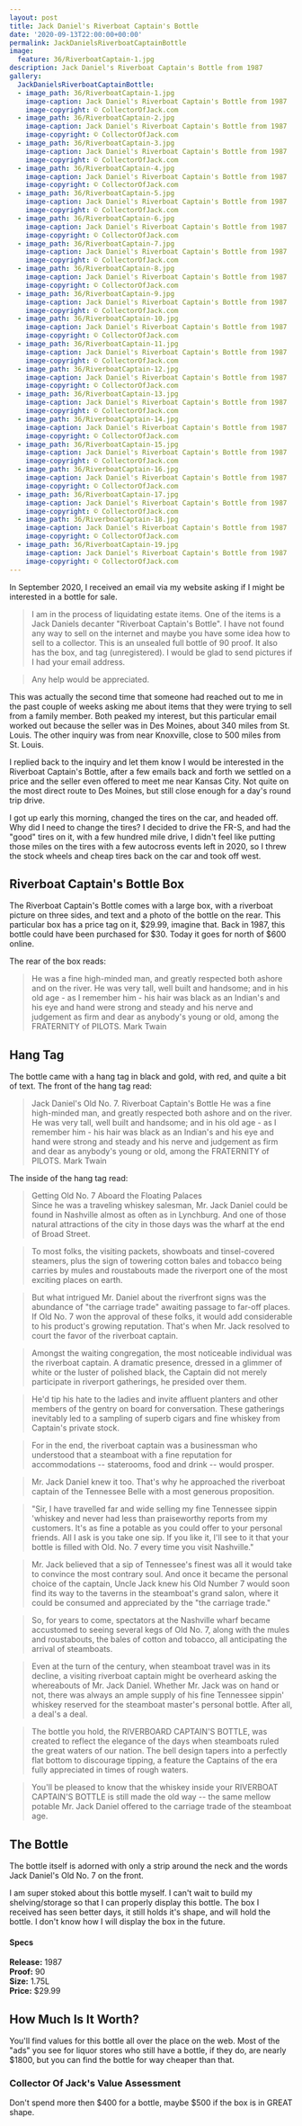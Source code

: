```yaml
---
layout: post
title: Jack Daniel's Riverboat Captain's Bottle
date: '2020-09-13T22:00:00+00:00'
permalink: JackDanielsRiverboatCaptainBottle
image:
  feature: 36/RiverboatCaptain-1.jpg
description: Jack Daniel's Riverboat Captain's Bottle from 1987
gallery:
  JackDanielsRiverboatCaptainBottle:
  - image_path: 36/RiverboatCaptain-1.jpg
    image-caption: Jack Daniel's Riverboat Captain's Bottle from 1987
    image-copyright: © CollectorOfJack.com
  - image_path: 36/RiverboatCaptain-2.jpg
    image-caption: Jack Daniel's Riverboat Captain's Bottle from 1987
    image-copyright: © CollectorOfJack.com
  - image_path: 36/RiverboatCaptain-3.jpg
    image-caption: Jack Daniel's Riverboat Captain's Bottle from 1987
    image-copyright: © CollectorOfJack.com
  - image_path: 36/RiverboatCaptain-4.jpg
    image-caption: Jack Daniel's Riverboat Captain's Bottle from 1987
    image-copyright: © CollectorOfJack.com
  - image_path: 36/RiverboatCaptain-5.jpg
    image-caption: Jack Daniel's Riverboat Captain's Bottle from 1987
    image-copyright: © CollectorOfJack.com
  - image_path: 36/RiverboatCaptain-6.jpg
    image-caption: Jack Daniel's Riverboat Captain's Bottle from 1987
    image-copyright: © CollectorOfJack.com
  - image_path: 36/RiverboatCaptain-7.jpg
    image-caption: Jack Daniel's Riverboat Captain's Bottle from 1987
    image-copyright: © CollectorOfJack.com
  - image_path: 36/RiverboatCaptain-8.jpg
    image-caption: Jack Daniel's Riverboat Captain's Bottle from 1987
    image-copyright: © CollectorOfJack.com
  - image_path: 36/RiverboatCaptain-9.jpg
    image-caption: Jack Daniel's Riverboat Captain's Bottle from 1987
    image-copyright: © CollectorOfJack.com
  - image_path: 36/RiverboatCaptain-10.jpg
    image-caption: Jack Daniel's Riverboat Captain's Bottle from 1987
    image-copyright: © CollectorOfJack.com
  - image_path: 36/RiverboatCaptain-11.jpg
    image-caption: Jack Daniel's Riverboat Captain's Bottle from 1987
    image-copyright: © CollectorOfJack.com
  - image_path: 36/RiverboatCaptain-12.jpg
    image-caption: Jack Daniel's Riverboat Captain's Bottle from 1987
    image-copyright: © CollectorOfJack.com
  - image_path: 36/RiverboatCaptain-13.jpg
    image-caption: Jack Daniel's Riverboat Captain's Bottle from 1987
    image-copyright: © CollectorOfJack.com
  - image_path: 36/RiverboatCaptain-14.jpg
    image-caption: Jack Daniel's Riverboat Captain's Bottle from 1987
    image-copyright: © CollectorOfJack.com
  - image_path: 36/RiverboatCaptain-15.jpg
    image-caption: Jack Daniel's Riverboat Captain's Bottle from 1987
    image-copyright: © CollectorOfJack.com
  - image_path: 36/RiverboatCaptain-16.jpg
    image-caption: Jack Daniel's Riverboat Captain's Bottle from 1987
    image-copyright: © CollectorOfJack.com
  - image_path: 36/RiverboatCaptain-17.jpg
    image-caption: Jack Daniel's Riverboat Captain's Bottle from 1987
    image-copyright: © CollectorOfJack.com
  - image_path: 36/RiverboatCaptain-18.jpg
    image-caption: Jack Daniel's Riverboat Captain's Bottle from 1987
    image-copyright: © CollectorOfJack.com
  - image_path: 36/RiverboatCaptain-19.jpg
    image-caption: Jack Daniel's Riverboat Captain's Bottle from 1987
    image-copyright: © CollectorOfJack.com
---
```


In September 2020, I received an email via my website asking if I might be interested in a bottle for sale. 

> I am in the process of liquidating estate items.  One of the items is a Jack Daniels decanter "Riverboat Captain's Bottle".  I have not found any way to sell on the internet and maybe you have some idea how to sell to a collector.  This is an unsealed full bottle of 90 proof.  It also has the box, and tag (unregistered).  I would be glad to send pictures if I had your email address.  

> Any help would be appreciated. 

This was actually the second time that someone had reached out to me in the past couple of weeks asking me about items that they were trying to sell from a family member. Both peaked my interest, but this particular email worked out because the seller was in Des Moines, about 340 miles from St. Louis. The other inquiry was from near Knoxville, close to 500 miles from St. Louis. 

I replied back to the inquiry and let them know I would be interested in the Riverboat Captain's Bottle, after a few emails back and forth we settled on a price and the seller even offered to meet me near Kansas City. Not quite on the most direct route to Des Moines, but still close enough for a day's round trip drive. 

I got up early this morning, changed the tires on the car, and headed off. Why did I need to change the tires? I decided to drive the FR-S, and had the "good" tires on it, with a few hundred mile drive, I didn't feel like putting those miles on the tires with a few autocross events left in 2020, so I threw the stock wheels and cheap tires back on the car and took off west. 

## Riverboat Captain's Bottle Box
The Riverboat Captain's Bottle comes with a large box, with a riverboat picture on three sides, and text and a photo of the bottle on the rear. This particular box has a price tag on it, $29.99, imagine that. Back in 1987, this bottle could have been purchased for $30. Today it goes for north of $600 online.

The rear of the box reads:

> He was a fine high-minded man, and greatly respected both ashore and on the river. He was very tall, well built and handsome; and in his old age - as I remember him - his hair was black as an Indian's and his eye and hand were strong and steady and his nerve and judgement as firm and dear as anybody's young or old, among the FRATERNITY of PILOTS. Mark Twain


## Hang Tag
The bottle came with a hang tag in black and gold, with red, and quite a bit of text. The front of the hang tag read:

> Jack Daniel's Old No. 7. Riverboat Captain's Bottle
> He was a fine high-minded man, and greatly respected both ashore and on the river. He was very tall, well built and handsome; and in his old age - as I remember him - his hair was black as an Indian's and his eye and hand were strong and steady and his nerve and judgement as firm and dear as anybody's young or old, among the FRATERNITY of PILOTS. Mark Twain

The inside of the hang tag read:

> Getting Old No. 7 Aboard the Floating Palaces  
> Since he was a traveling whiskey salesman, Mr. Jack Daniel could be found in Nashville almost as often as in Lynchburg. And one of those natural attractions of the city in those days was the wharf at the end of Broad Street. 

> To most folks, the visiting packets, showboats and tinsel-covered steamers, plus the sign of towering cotton bales and tobacco being carries by mules and roustabouts made the riverport one of the most exciting places on earth.  

> But what intrigued Mr. Daniel about the riverfront signs was the abundance of "the carriage trade" awaiting passage to far-off places. If Old No. 7 won the approval of these folks, it would add considerable to his product's growing reputation. That's when Mr. Jack resolved to court the favor of the riverboat captain.  

> Amongst the waiting congregation, the most noticeable individual was the riverboat captain. A dramatic presence, dressed in a glimmer of white or the luster of polished black, the Captain did not merely participate in riverport gatherings, he presided over them.  

> He'd tip his hate to the ladies and invite affluent planters and other members of the gentry on board for conversation. These gatherings inevitably led to a sampling of superb cigars and fine whiskey from Captain's private stock.  

> For in the end, the riverboat captain was a businessman who understood that a steamboat with a fine reputation for accommodations -- staterooms, food and drink -- would prosper.  

> Mr. Jack Daniel knew it too. That's why he approached the riverboat captain of the Tennessee Belle with a most generous proposition.  

> "Sir, I have travelled far and wide selling my fine Tennessee sippin 'whiskey and never had less than praiseworthy reports from my customers. It's as fine a potable as you could offer to your personal friends. All I ask is you take one sip. If you like it, I'll see to it that your bottle is filled with Old. No. 7 every time you visit Nashville."  

> Mr. Jack believed that a sip of Tennessee's finest was all it would take to convince the most contrary soul. And once it became the personal choice of the captain, Uncle Jack knew his Old Number 7 would soon find its way to the taverns in the steamboat's grand salon, where it could be consumed and appreciated by the "the carriage trade."  

> So, for years to come, spectators at the Nashville wharf became accustomed to seeing several kegs of Old No. 7, along with the mules and roustabouts, the bales of cotton and tobacco, all anticipating the arrival of steamboats.  

> Even at the turn of the century, when steamboat travel was in its decline, a visiting riverboat captain might be overheard asking the whereabouts of Mr. Jack Daniel. Whether Mr. Jack was on hand or not, there was always an ample supply of his fine Tennessee sippin' whiskey reserved for the steamboat master's personal bottle. After all, a deal's a deal.

> The bottle you hold, the RIVERBOARD CAPTAIN'S BOTTLE, was created to reflect the elegance of the days when steamboats ruled the great waters of our nation. The bell design tapers into a perfectly flat bottom to discourage tipping, a feature the Captains of the era fully appreciated in times of rough waters.  

> You'll be pleased to know that the whiskey inside your RIVERBOAT CAPTAIN'S BOTTLE is still made the old way -- the same mellow potable Mr. Jack Daniel offered to the carriage trade of the steamboat age.

## The Bottle
The bottle itself is adorned with only a strip around the neck and the words Jack Daniel's Old No. 7 on the front. 

I am super stoked about this bottle myself. I can't wait to build my shelving/storage so that I can properly display this bottle. The box I received has seen better days, it still holds it's shape, and will hold the bottle. I don't know how I will display the box in the future.

#### Specs

**Release:** 1987  
**Proof:** 90  
**Size:** 1.75L  
**Price:** $29.99  

## How Much Is It Worth?
You'll find values for this bottle all over the place on the web. Most of the "ads" you see for liquor stores who still have a bottle, if they do, are nearly $1800, but you can find the bottle for way cheaper than that.

### Collector Of Jack's Value Assessment
Don't spend more then $400 for a bottle, maybe $500 if the box is in GREAT shape.
